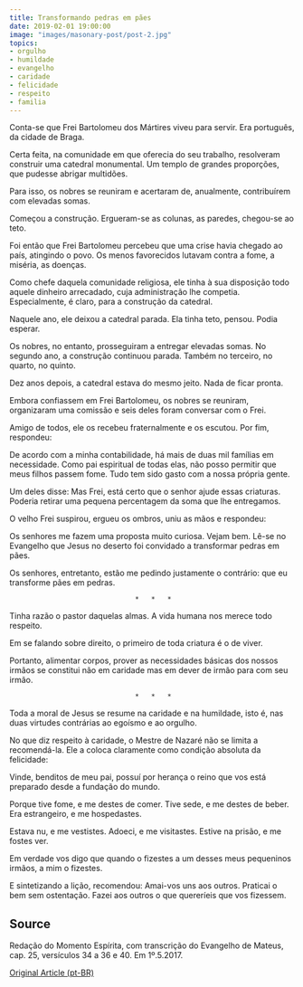 ```yaml
---
title: Transformando pedras em pães
date: 2019-02-01 19:00:00
image: "images/masonary-post/post-2.jpg"
topics: 
- orgulho
- humildade
- evangelho
- caridade
- felicidade
- respeito
- familia
---
```


Conta-se que Frei Bartolomeu dos Mártires viveu para servir. Era português, da
cidade de Braga.

Certa feita, na comunidade em que oferecia do seu trabalho, resolveram
construir uma catedral monumental. Um templo de grandes proporções, que pudesse
abrigar multidões.

Para isso, os nobres se reuniram e acertaram de, anualmente, contribuírem com
elevadas somas.

Começou a construção. Ergueram-se as colunas, as paredes, chegou-se ao teto.

Foi então que Frei Bartolomeu percebeu que uma crise havia chegado ao país,
atingindo o povo. Os menos favorecidos lutavam contra a fome, a miséria, as
doenças.

Como chefe daquela comunidade religiosa, ele tinha à sua disposição todo aquele
dinheiro arrecadado, cuja administração lhe competia. Especialmente, é claro,
para a construção da catedral.

Naquele ano, ele deixou a catedral parada. Ela tinha teto, pensou. Podia
esperar.

Os nobres, no entanto, prosseguiram a entregar elevadas somas. No segundo ano,
a construção continuou parada. Também no terceiro, no quarto, no quinto.

Dez anos depois, a catedral estava do mesmo jeito. Nada de ficar pronta.

Embora confiassem em Frei Bartolomeu, os nobres se reuniram, organizaram uma
comissão e seis deles foram conversar com o Frei.

Amigo de todos, ele os recebeu fraternalmente e os escutou. Por fim, respondeu:

De acordo com a minha contabilidade, há mais de duas mil famílias em
necessidade. Como pai espiritual de todas elas, não posso permitir que meus
filhos passem fome. Tudo tem sido gasto com a nossa própria gente.

Um deles disse: Mas Frei, está certo que o senhor ajude essas criaturas.
Poderia retirar uma pequena percentagem da soma que lhe entregamos.

O velho Frei suspirou, ergueu os ombros, uniu as mãos e respondeu:

Os senhores me fazem uma proposta muito curiosa. Vejam bem. Lê-se no Evangelho
que Jesus no deserto foi convidado a transformar pedras em pães.

Os senhores, entretanto, estão me pedindo justamente o contrário: que eu
transforme pães em pedras.

                                   *   *   *

Tinha razão o pastor daquelas almas. A vida humana nos merece todo respeito.

Em se falando sobre direito, o primeiro de toda criatura é o de viver.

Portanto, alimentar corpos, prover as necessidades básicas dos nossos irmãos se
constitui não em caridade mas em dever de irmão para com seu irmão.

                                   *   *   *

Toda a moral de Jesus se resume na caridade e na humildade, isto é, nas duas
virtudes contrárias ao egoísmo e ao orgulho.

No que diz respeito à caridade, o Mestre de Nazaré não se limita a
recomendá-la. Ele a coloca claramente como condição absoluta da felicidade:

Vinde, benditos de meu pai, possuí por herança o reino que vos está preparado
desde a fundação do mundo.

Porque tive fome, e me destes de comer. Tive sede, e me destes de beber. Era
estrangeiro, e me hospedastes.

Estava nu, e me vestistes. Adoeci, e me visitastes. Estive na prisão, e me
fostes ver.

Em verdade vos digo que quando o fizestes a um desses meus pequeninos irmãos, a
mim o fizestes.

E sintetizando a lição, recomendou: Amai-vos uns aos outros. Praticai o bem sem
ostentação. Fazei aos outros o que quereríeis que vos fizessem.

## Source
Redação do Momento Espírita, com transcrição do
Evangelho de Mateus, cap. 25, versículos 34 a 36 e 40.
Em 1º.5.2017.


[Original Article (pt-BR)](http://momento.com.br/pt/ler_texto.php?id=5092)
